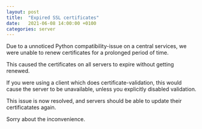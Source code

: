 ```yaml
---
layout: post
title:  "Expired SSL certificates"
date:   2021-06-08 14:00:00 +0100
categories: server
---
```


Due to a unnoticed Python compatibility-issue on a central services, we
were unable to renew certificates for a prolonged period of time.

This caused the certificates on all servers to expire without getting renewed.

If you were using a client which does certificate-validation, this would cause the server to be
unavailable, unless you explicitly disabled validation.

This issue is now resolved, and servers should be able to update their certificatates again.

Sorry about the inconvenience.
